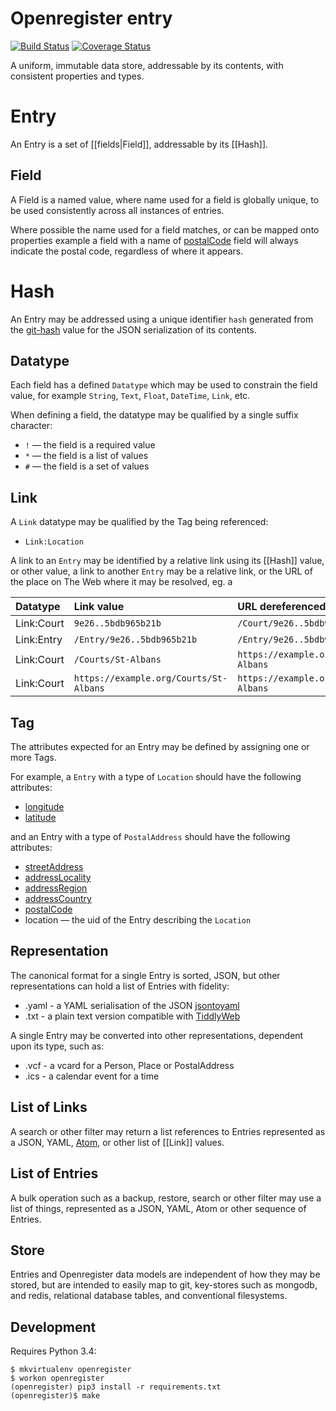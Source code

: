 # Openregister entry

[![Build Status](https://travis-ci.org/openregister/entry.svg?branch=master)](https://travis-ci.org/openregister/entry) [![Coverage Status](https://img.shields.io/coveralls/openregister/entry.svg)](https://coveralls.io/r/openregister/entry)

A uniform, immutable data store, addressable by its contents, with consistent properties and types.

# Entry

An Entry is a set of [[fields|Field]], addressable by its [[Hash]].

## Field ##

A Field is a named value, where name used for a field is globally unique, to be used consistently across all instances of entries.

Where possible the name used for a field matches, or can be mapped onto properties  example a field with a name of [postalCode](http://schema.org/postalCode) field will always indicate the postal code, regardless of where it appears.

# Hash

An Entry may be addressed using a unique identifier `hash` generated from the [git-hash](http://git-scm.com/book/en/v2/Git-Internals-Git-Objects) value for the JSON serialization of its contents.

## Datatype ##

Each field has a defined `Datatype` which may be used to constrain the field value, for example `String`, `Text`, `Float`, `DateTime`, `Link`, etc.

When defining a field, the datatype may be qualified by a single suffix character:

* `!` &mdash; the field is a required value
* `*` &mdash; the field is a list of values
* `#` &mdash; the field is a set of values

## Link

A `Link` datatype may be qualified by the Tag being referenced:

* `Link:Location`

A link to an `Entry` may be identified by a relative link using its [[Hash]] value, or other value, a link to another `Entry` may be a relative link, or the URL of the place on The Web where it may be resolved, eg. a 

Datatype   |  Link value                            | URL dereferenced
:----------|:---------------------------------------|:-------------------------------------------
Link:Court | `9e26..5bdb965b21b`                    | `/Court/9e26..5bdb965b21b`
Link:Entry | `/Entry/9e26..5bdb965b21b`             | `/Entry/9e26..5bdb965b21b`
Link:Court | `/Courts/St-Albans`                    | `https://example.org/Courts/St-Albans`
Link:Court | `https://example.org/Courts/St-Albans` | `https://example.org/Courts/St-Albans`

## Tag ##

The attributes expected for an Entry may be defined by assigning one or more Tags.

For example, a `Entry` with a type of `Location` should have the following attributes:

* [longitude](http://schema.org/longitude)
* [latitude](http://schema.org/latitude)

and an Entry with a type of `PostalAddress` should have the following attributes:

* [streetAddress](http://schema.org/streetAddress)
* [addressLocality](http://schema.org/addressLocality)
* [addressRegion](http://schema.org/addressRegion)
* [addressCountry](http://schema.org/addressCountry)
* [postalCode](http://schema.org/postalCode)
* location &mdash; the uid of the Entry describing the `Location`

## Representation

The canonical format for a single Entry is sorted, JSON, but other representations can hold a list of Entries with fidelity:

* .yaml - a YAML serialisation of the JSON [jsontoyaml](http://jsontoyaml.com/#python)
* .txt - a plain text version compatible with [TiddlyWeb](http://tiddlyweb.org)

A single Entry may be converted into other representations, dependent upon its type, such as:

* .vcf - a vcard for a Person, Place or PostalAddress
* .ics - a calendar event for a time

## List of Links

A search or other filter may return a list references to Entries represented as a JSON, YAML, [Atom](http://en.wikipedia.org/wiki/Atom_(standard)), or other list of [[Link]] values.

## List of Entries

A bulk operation such as a backup, restore, search or other filter may use a list of things, represented as a JSON, YAML, Atom or other sequence of Entries.

## Store

Entries and Openregister data models are independent of how they may be stored, but are intended to easily map to git, key-stores such as mongodb, and redis, relational database tables, and conventional filesystems.

## Development

Requires Python 3.4:

    $ mkvirtualenv openregister
    $ workon openregister
    (openregister) pip3 install -r requirements.txt
    (openregister)$ make
